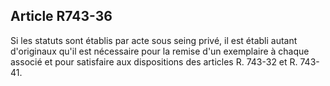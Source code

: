 Article R743-36
----
Si les statuts sont établis par acte sous seing privé, il est établi autant
d'originaux qu'il est nécessaire pour la remise d'un exemplaire à chaque associé
et pour satisfaire aux dispositions des articles R. 743-32 et R. 743-41.
